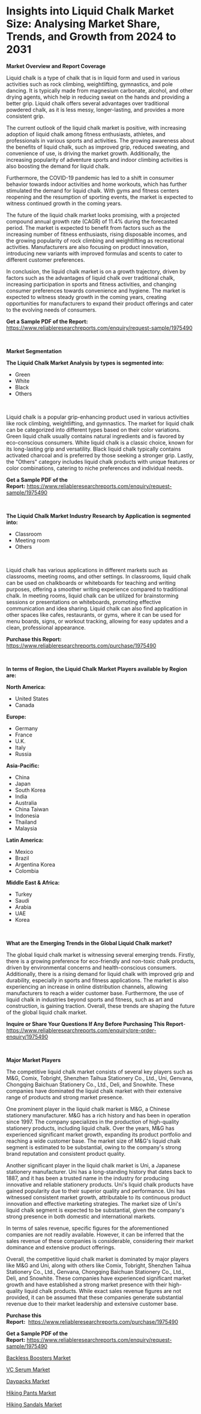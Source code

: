 <p><h1>Insights into Liquid Chalk Market Size: Analysing Market Share, Trends, and Growth from 2024 to 2031</h1></p><p><strong>Market Overview and Report Coverage</strong></p>
<p><p>Liquid chalk is a type of chalk that is in liquid form and used in various activities such as rock climbing, weightlifting, gymnastics, and pole dancing. It is typically made from magnesium carbonate, alcohol, and other drying agents, which help in reducing sweat on the hands and providing a better grip. Liquid chalk offers several advantages over traditional powdered chalk, as it is less messy, longer-lasting, and provides a more consistent grip.</p><p>The current outlook of the liquid chalk market is positive, with increasing adoption of liquid chalk among fitness enthusiasts, athletes, and professionals in various sports and activities. The growing awareness about the benefits of liquid chalk, such as improved grip, reduced sweating, and convenience of use, is driving the market growth. Additionally, the increasing popularity of adventure sports and indoor climbing activities is also boosting the demand for liquid chalk.</p><p>Furthermore, the COVID-19 pandemic has led to a shift in consumer behavior towards indoor activities and home workouts, which has further stimulated the demand for liquid chalk. With gyms and fitness centers reopening and the resumption of sporting events, the market is expected to witness continued growth in the coming years.</p><p>The future of the liquid chalk market looks promising, with a projected compound annual growth rate (CAGR) of 11.4% during the forecasted period. The market is expected to benefit from factors such as the increasing number of fitness enthusiasts, rising disposable incomes, and the growing popularity of rock climbing and weightlifting as recreational activities. Manufacturers are also focusing on product innovation, introducing new variants with improved formulas and scents to cater to different customer preferences.</p><p>In conclusion, the liquid chalk market is on a growth trajectory, driven by factors such as the advantages of liquid chalk over traditional chalk, increasing participation in sports and fitness activities, and changing consumer preferences towards convenience and hygiene. The market is expected to witness steady growth in the coming years, creating opportunities for manufacturers to expand their product offerings and cater to the evolving needs of consumers.</p></p>
<p><strong>Get a Sample PDF of the Report:</strong> <a href="https://www.reliableresearchreports.com/enquiry/request-sample/1975490">https://www.reliableresearchreports.com/enquiry/request-sample/1975490</a></p>
<p>&nbsp;</p>
<p><strong>Market Segmentation</strong></p>
<p><strong>The Liquid Chalk Market Analysis by types is segmented into:</strong></p>
<p><ul><li>Green</li><li>White</li><li>Black</li><li>Others</li></ul></p>
<p>&nbsp;</p>
<p><p>Liquid chalk is a popular grip-enhancing product used in various activities like rock climbing, weightlifting, and gymnastics. The market for liquid chalk can be categorized into different types based on their color variations. Green liquid chalk usually contains natural ingredients and is favored by eco-conscious consumers. White liquid chalk is a classic choice, known for its long-lasting grip and versatility. Black liquid chalk typically contains activated charcoal and is preferred by those seeking a stronger grip. Lastly, the "Others" category includes liquid chalk products with unique features or color combinations, catering to niche preferences and individual needs.</p></p>
<p><strong>Get a Sample PDF of the Report:</strong>&nbsp;<a href="https://www.reliableresearchreports.com/enquiry/request-sample/1975490">https://www.reliableresearchreports.com/enquiry/request-sample/1975490</a></p>
<p>&nbsp;</p>
<p><strong>The Liquid Chalk Market Industry Research by Application is segmented into:</strong></p>
<p><ul><li>Classroom</li><li>Meeting room</li><li>Others</li></ul></p>
<p>&nbsp;</p>
<p><p>Liquid chalk has various applications in different markets such as classrooms, meeting rooms, and other settings. In classrooms, liquid chalk can be used on chalkboards or whiteboards for teaching and writing purposes, offering a smoother writing experience compared to traditional chalk. In meeting rooms, liquid chalk can be utilized for brainstorming sessions or presentations on whiteboards, promoting effective communication and idea sharing. Liquid chalk can also find application in other spaces like cafes, restaurants, or gyms, where it can be used for menu boards, signs, or workout tracking, allowing for easy updates and a clean, professional appearance.</p></p>
<p><strong>Purchase this Report:</strong>&nbsp; <a href="https://www.reliableresearchreports.com/purchase/1975490">https://www.reliableresearchreports.com/purchase/1975490</a></p>
<p>&nbsp;</p>
<p><strong>In terms of Region, the Liquid Chalk Market Players available by Region are:</strong></p>
<p>
    <p> <strong> North America: </strong>
        <ul>
            <li>United States</li>
            <li>Canada</li>
        </ul>
        </p> 
    <p> <strong> Europe: </strong>
        <ul>
            <li>Germany</li>
            <li>France</li>
            <li>U.K.</li>
            <li>Italy</li>
            <li>Russia</li>
        </ul>
        </p> 
    <p> <strong> Asia-Pacific: </strong>
        <ul>
            <li>China</li>
            <li>Japan</li>
            <li>South Korea</li>
            <li>India</li>
            <li>Australia</li>
            <li>China Taiwan</li>
            <li>Indonesia</li>
            <li>Thailand</li>
            <li>Malaysia</li>
        </ul>
        </p> 
    <p> <strong> Latin America: </strong>
        <ul>
            <li>Mexico</li>
            <li>Brazil</li>
            <li>Argentina Korea</li>
            <li>Colombia</li>
        </ul>
        </p> 
    <p> <strong> Middle East & Africa: </strong>
        <ul>
            <li>Turkey</li>
            <li>Saudi</li>
            <li>Arabia</li>
            <li>UAE</li>
            <li>Korea</li>
        </ul>
    </p>
    </p>
<p>&nbsp;</p>
<p><strong>What are the Emerging Trends in the Global Liquid Chalk market?</strong></p>
<p><p>The global liquid chalk market is witnessing several emerging trends. Firstly, there is a growing preference for eco-friendly and non-toxic chalk products, driven by environmental concerns and health-conscious consumers. Additionally, there is a rising demand for liquid chalk with improved grip and durability, especially in sports and fitness applications. The market is also experiencing an increase in online distribution channels, allowing manufacturers to reach a wider customer base. Furthermore, the use of liquid chalk in industries beyond sports and fitness, such as art and construction, is gaining traction. Overall, these trends are shaping the future of the global liquid chalk market.</p></p>
<p><strong>Inquire or Share Your Questions If Any Before Purchasing This Report</strong>- <a href="https://www.reliableresearchreports.com/enquiry/pre-order-enquiry/1975490">https://www.reliableresearchreports.com/enquiry/pre-order-enquiry/1975490</a></p>
<p>&nbsp;</p>
<p><strong>Major Market Players</strong></p>
<p><p>The competitive liquid chalk market consists of several key players such as M&G, Comix, Tobright, Shenzhen Taihua Stationery Co., Ltd., Uni, Genvana, Chongqing Baichuan Stationery Co., Ltd., Deli, and Snowhite. These companies have dominated the liquid chalk market with their extensive range of products and strong market presence.</p><p>One prominent player in the liquid chalk market is M&G, a Chinese stationery manufacturer. M&G has a rich history and has been in operation since 1997. The company specializes in the production of high-quality stationery products, including liquid chalk. Over the years, M&G has experienced significant market growth, expanding its product portfolio and reaching a wide customer base. The market size of M&G's liquid chalk segment is estimated to be substantial, owing to the company's strong brand reputation and consistent product quality.</p><p>Another significant player in the liquid chalk market is Uni, a Japanese stationery manufacturer. Uni has a long-standing history that dates back to 1887, and it has been a trusted name in the industry for producing innovative and reliable stationery products. Uni's liquid chalk products have gained popularity due to their superior quality and performance. Uni has witnessed consistent market growth, attributable to its continuous product innovation and effective marketing strategies. The market size of Uni's liquid chalk segment is expected to be substantial, given the company's strong presence in both domestic and international markets.</p><p>In terms of sales revenue, specific figures for the aforementioned companies are not readily available. However, it can be inferred that the sales revenue of these companies is considerable, considering their market dominance and extensive product offerings.</p><p>Overall, the competitive liquid chalk market is dominated by major players like M&G and Uni, along with others like Comix, Tobright, Shenzhen Taihua Stationery Co., Ltd., Genvana, Chongqing Baichuan Stationery Co., Ltd., Deli, and Snowhite. These companies have experienced significant market growth and have established a strong market presence with their high-quality liquid chalk products. While exact sales revenue figures are not provided, it can be assumed that these companies generate substantial revenue due to their market leadership and extensive customer base.</p></p>
<p><strong>Purchase this Report:</strong>&nbsp;&nbsp;<a href="https://www.reliableresearchreports.com/purchase/1975490">https://www.reliableresearchreports.com/purchase/1975490</a></p>
<p></p>
<p><strong>Get a Sample PDF of the Report:</strong>&nbsp;<a href="https://www.reliableresearchreports.com/enquiry/request-sample/1975490">https://www.reliableresearchreports.com/enquiry/request-sample/1975490</a></p>
<p><p><a href="https://github.com/ChiragRP21/Market-Research-Report-List-2/blob/main/backless-boosters-market.md">Backless Boosters Market</a></p><p><a href="https://github.com/ChiragRp1/Market-Research-Report-List-2/blob/main/vc-serum-market.md">VC Serum Market</a></p><p><a href="https://github.com/Chiragrp24/Market-Research-Report-List-2/blob/main/daypacks-market.md">Daypacks Market</a></p><p><a href="https://github.com/Chiragrp23/Market-Research-Report-List-2/blob/main/hiking-pants-market.md">Hiking Pants Market</a></p><p><a href="https://github.com/Chiragrp22/Market-Research-Report-List-2/blob/main/hiking-sandals-market.md">Hiking Sandals Market</a></p></p>